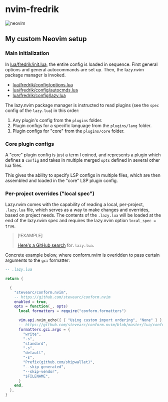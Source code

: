 # nvim-fredrik

![neovim](https://github.com/user-attachments/assets/92cf0049-05fc-4ca8-8ec2-d1ff58e48ab9)

## My custom Neovim setup

### Main initialization

In [lua/fredrik/init.lua](lua/fredrik/init.lua), the entire config is loaded in
sequence. First general options and general autocommands are set up. Then, the
lazy.nvim package manager is invoked.

- [lua/fredrik/config/options.lua](lua/fredrik/config/options.lua)
- [lua/fredrik/config/autocmds.lua](lua/fredrik/config/autocmds.lua)
- [lua/fredrik/config/lazy.lua](lua/fredrik/config/lazy.lua)

The lazy.nvim package manager is instructed to read plugins (see the `spec`
config of the `lazy.lua`) in this order:

1. Any plugin's config from the `plugins` folder.
2. Plugin configs for a specific language from the `plugins/lang` folder.
3. Plugin configs for "core" from the `plugins/core` folder.

### Core plugin configs

A "core" plugin config is just a term I coined, and represents a plugin which
defines a `config` and takes in multiple merged `opts` defined in several other
lua files.

This gives the ability to specify LSP configs in multiple files, which are then
assembled and loaded in the "core" LSP plugin config.

### Per-project overrides ("local spec")

Lazy.nvim comes with the capability of reading a local, per-project, `.lazy.lua`
file, which serves as a way to make changes and overrides, based on project
needs. The contents of the `.lazy.lua` will be loaded at the end of the
lazy.nvim spec and requires the lazy.nvim option `local_spec = true`.

> [!EXAMPLE]
>
> [Here's a GitHub search](https://github.com/search?q=.lazy.lua+language%3ALua&type=code&l=Lua)
> for`.lazy.lua`.

Concrete example below, where conform.nvim is overidden to pass certain
arguments to the `gci` formatter:

```lua
-- .lazy.lua

return {

  {
    "stevearc/conform.nvim",
    -- https://github.com/stevearc/conform.nvim
    enabled = true,
    opts = function(_, opts)
      local formatters = require("conform.formatters")

      vim.api.nvim_echo({ { "Using custom import ordering", "None" } }, false, {})
      -- https://github.com/stevearc/conform.nvim/blob/master/lua/conform/formatters/gci.lua
      formatters.gci.args = {
        "write",
        "-s",
        "standard",
        "-s",
        "default",
        "-s",
        "Prefix(github.com/shipwallet)",
        "--skip-generated",
        "--skip-vendor",
        "$FILENAME",
      }
    end,
  },
}
```
